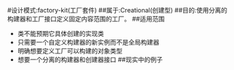 #设计模式:factory-kit(工厂套件)
##属于:Creational(创建型)
##目的:使用分离的构建器和工厂接口定义固定内容范围的工厂。
##适用范围
- 类不能预期它具体创建的实现类
- 只需要一个自定义构建器的新实例而不是全局构建器
- 明确想要定义工厂可以构建的对象类型
- 想要一个分离的构建器和创建器接口
##现实中的例子